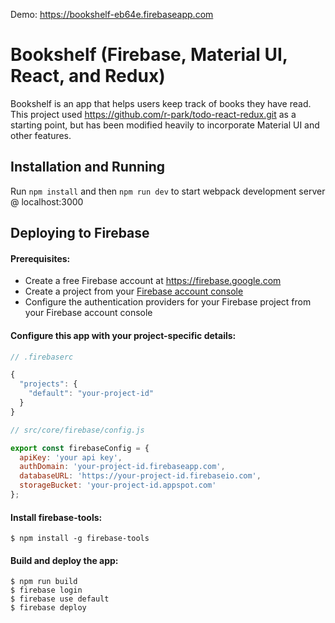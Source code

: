 Demo: https://bookshelf-eb64e.firebaseapp.com

# Bookshelf (Firebase, Material UI, React, and Redux)
Bookshelf is an app that helps users keep track of books they have read. This project used https://github.com/r-park/todo-react-redux.git as a starting point, but has been modified heavily to incorporate Material UI and other features.

## Installation and Running
Run `npm install` and then `npm run dev` to start webpack development server @ localhost:3000

## Deploying to Firebase
#### Prerequisites:
- Create a free Firebase account at https://firebase.google.com
- Create a project from your [Firebase account console](https://console.firebase.google.com)
- Configure the authentication providers for your Firebase project from your Firebase account console

#### Configure this app with your project-specific details:
```javascript
// .firebaserc

{
  "projects": {
    "default": "your-project-id"
  }
}
```
```javascript
// src/core/firebase/config.js

export const firebaseConfig = {
  apiKey: 'your api key',
  authDomain: 'your-project-id.firebaseapp.com',
  databaseURL: 'https://your-project-id.firebaseio.com',
  storageBucket: 'your-project-id.appspot.com'
};
```

#### Install firebase-tools:
```shell
$ npm install -g firebase-tools
```

#### Build and deploy the app:
```shell
$ npm run build
$ firebase login
$ firebase use default
$ firebase deploy
```

